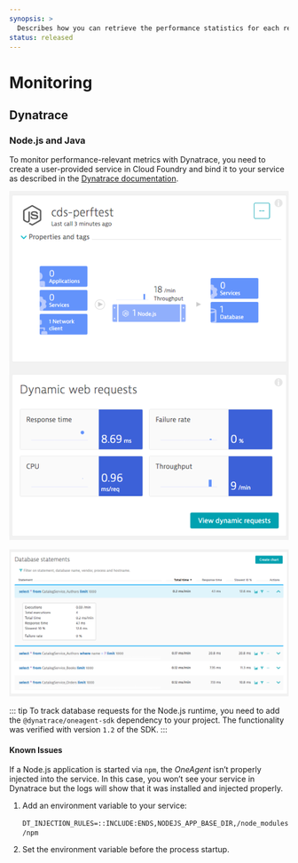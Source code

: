 ```yaml
---
synopsis: >
  Describes how you can retrieve the performance statistics for each request to a service.
status: released
---
```


# Monitoring

<div v-html="$frontmatter?.synopsis" />

## Dynatrace

### Node.js and Java

To monitor performance-relevant metrics with Dynatrace, you need to create a user-provided service in Cloud Foundry and bind it to your service as described in the [Dynatrace documentation](https://www.dynatrace.com/support/help/setup-and-configuration/setup-on-container-platforms/cloud-foundry/deploy-oneagent-on-sap-cloud-platform-for-application-only-monitoring).

![Screenshot of the Dynatrace UI showing properties, tags and dynamic web requests.](./assets/service.png)

![A Screenshot of Dynatrace database statements and their performance.](./assets/database-statements.png)

::: tip
To track database requests for the Node.js runtime, you need to add the `@dynatrace/oneagent-sdk` dependency to your project. The functionality was verified with version `1.2` of the SDK.
:::

#### Known Issues

If a Node.js application is started via `npm`, the _OneAgent_ isn’t properly injected into the service.
In this case, you won’t see your service in Dynatrace but the logs will show that it was installed and injected properly.

1. Add an environment variable to your service:

    `DT_INJECTION_RULES=::INCLUDE:ENDS,NODEJS_APP_BASE_DIR,/node_modules/npm`

1. Set the environment variable before the process startup.
